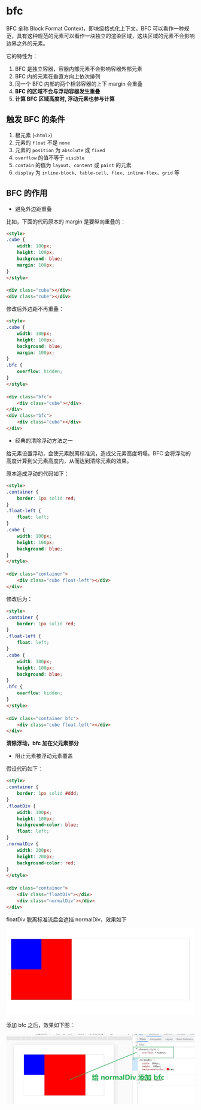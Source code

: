 # bfc

BFC 全称 Block Format Context，即块级格式化上下文。BFC 可以看作一种规范，具有这种规范的元素可以看作一块独立的渲染区域，这块区域的元素不会影响边界之外的元素。

它的特性为：

1. BFC 是独立容器，容器内部元素不会影响容器外部元素
2. BFC 内的元素在垂直方向上依次排列
3. 同一个 BFC 内部的两个相邻容器的上下 margin 会重叠
4. **BFC 的区域不会与浮动容器发生重叠**
5. **计算 BFC 区域高度时, 浮动元素也参与计算**

## 触发 BFC 的条件

1. 根元素 (`<html>`)
2. 元素的 `float` 不是 `none`
3. 元素的 `position` 为 `absolute` 或 `fixed`
4. `overflow` 的值不等于 `visible`
5. `contain` 的值为 `layout`、`content` 或 `paint` 的元素
6. `display` 为 `inline-block`、`table-cell`、`flex`、`inline-flex`、`grid` 等

## BFC 的作用

- 避免外边距重叠

比如，下面的代码原本的 margin 是要纵向重叠的：

```html
<style>
.cube {
    width: 100px;
    height: 100px;
    background: blue;
    margin: 100px;
}
</style>

<div class="cube"></div>
<div class="cube"></div>
```

修改后外边距不再重叠：

```html
<style>
.cube {
    width: 100px;
    height: 100px;
    background: blue;
    margin: 100px;
}
.bfc {
    overflow: hidden;
}
</style>

<div class="bfc">
    <div class="cube"></div>
</div>
<div class="bfc">
    <div class="cube"></div>
</div>
```

- 经典的清除浮动方法之一

给元素设置浮动，会使元素脱离标准流，造成父元素高度坍塌。BFC 会将浮动的高度计算到父元素高度内，从而达到清除元素的效果。

原本造成浮动的代码如下：

```html
<style>
.container {
    border: 1px solid red;
}
.float-left {
    float: left;
}
.cube {
    width: 100px;
    height: 100px;
    background: blue;
}
</style>

<div class="container">
    <div class="cube float-left"></div>
</div>
```

修改后为：

```html
<style>
.container {
    border: 1px solid red;
}
.float-left {
    float: left;
}
.cube {
    width: 100px;
    height: 100px;
    background: blue;
}
.bfc {
    overflow: hidden;
}
</style>

<div class="container bfc">
    <div class="cube float-left"></div>
</div>
```

**清除浮动，bfc 加在父元素部分**

- 阻止元素被浮动元素覆盖

假设代码如下：

```html
<style>
.container {
    border: 1px solid #ddd;
}
.floatDiv {
    width: 100px;
    height: 100px;
    background-color: blue;
    float: left;
}
.normalDiv {
    width: 200px;
    height: 200px;
    background-color: red;
}
</style>

<div class="container">
    <div class="floatDiv"></div>
    <div class="normalDiv"></div>
</div>
```

floatDiv 脱离标准流后会遮挡 normalDiv，效果如下

![](./img/bfc1.jpg)

添加 bfc 之后，效果如下图：

![](./img/bfc2.jpg)
